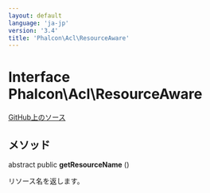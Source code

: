 ```yaml
---
layout: default
language: 'ja-jp'
version: '3.4'
title: 'Phalcon\Acl\ResourceAware'
---
```


# Interface **Phalcon\Acl\ResourceAware**

<a href="https://github.com/phalcon/cphalcon/tree/v3.4.0/phalcon/acl/resourceaware.zep" class="btn btn-default btn-sm">GitHub上のソース</a>

## メソッド

abstract public **getResourceName** ()

リソース名を返します。